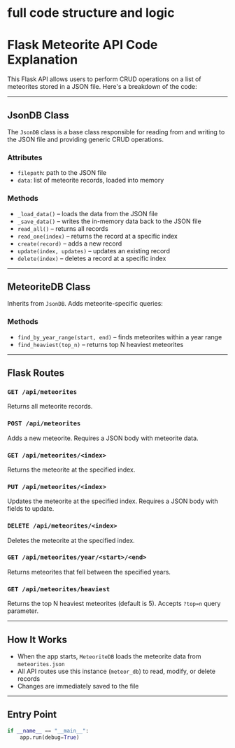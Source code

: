 #  full code structure and logic

#  Flask Meteorite API Code Explanation

This Flask API allows users to perform CRUD operations on a list of meteorites stored in a JSON file. Here's a breakdown of the code:

---

##  JsonDB Class

The `JsonDB` class is a base class responsible for reading from and writing to the JSON file and providing generic CRUD operations.

###  Attributes
- `filepath`: path to the JSON file
- `data`: list of meteorite records, loaded into memory

###  Methods
- `_load_data()` – loads the data from the JSON file
- `_save_data()` – writes the in-memory data back to the JSON file
- `read_all()` – returns all records
- `read_one(index)` – returns the record at a specific index
- `create(record)` – adds a new record
- `update(index, updates)` – updates an existing record
- `delete(index)` – deletes a record at a specific index

---

##  MeteoriteDB Class

Inherits from `JsonDB`. Adds meteorite-specific queries:

###  Methods
- `find_by_year_range(start, end)` – finds meteorites within a year range
- `find_heaviest(top_n)` – returns top N heaviest meteorites

---

##  Flask Routes

### `GET /api/meteorites`
Returns all meteorite records.

### `POST /api/meteorites`
Adds a new meteorite. Requires a JSON body with meteorite data.

### `GET /api/meteorites/<index>`
Returns the meteorite at the specified index.

### `PUT /api/meteorites/<index>`
Updates the meteorite at the specified index. Requires a JSON body with fields to update.

### `DELETE /api/meteorites/<index>`
Deletes the meteorite at the specified index.

### `GET /api/meteorites/year/<start>/<end>`
Returns meteorites that fell between the specified years.

### `GET /api/meteorites/heaviest`
Returns the top N heaviest meteorites (default is 5). Accepts `?top=n` query parameter.

---

##  How It Works

- When the app starts, `MeteoriteDB` loads the meteorite data from `meteorites.json`
- All API routes use this instance (`meteor_db`) to read, modify, or delete records
- Changes are immediately saved to the file

---

##  Entry Point

```python
if __name__ == "__main__":
    app.run(debug=True)
